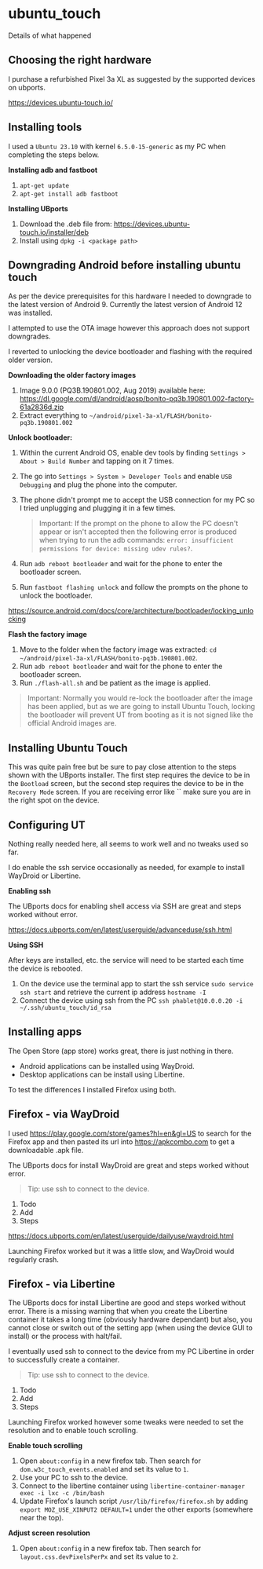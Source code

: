 # ubuntu_touch

Details of what happened

## Choosing the right hardware

I purchase a refurbished Pixel 3a XL as suggested by the supported devices on ubports.

https://devices.ubuntu-touch.io/

## Installing tools

I used a `Ubuntu 23.10` with kernel `6.5.0-15-generic` as my PC when completing the steps below.

**Installing adb and fastboot**

1. `apt-get update`
1. `apt-get install adb fastboot`

**Installing UBports**

1. Download the .deb file from: https://devices.ubuntu-touch.io/installer/deb
1. Install using `dpkg -i <package path>`

## Downgrading Android before installing ubuntu touch

As per the device prerequisites for this hardware I needed to downgrade to the latest version of Android 9. Currently the latest version of Android 12 was installed.

I attempted to use the OTA image however this approach does not support downgrades.

I reverted to unlocking the device bootloader and flashing with the required older version.

**Downloading the older factory images**

1. Image 9.0.0 (PQ3B.190801.002, Aug 2019) available here: https://dl.google.com/dl/android/aosp/bonito-pq3b.190801.002-factory-61a2836d.zip
1. Extract everything to `~/android/pixel-3a-xl/FLASH/bonito-pq3b.190801.002`

**Unlock bootloader:**

1. Within the current Android OS, enable dev tools by finding `Settings > About > Build Number` and tapping on it 7 times.
1. The go into `Settings > System > Developer Tools` and enable `USB Debugging` and plug the phone into the computer.
1. The phone didn't prompt me to accept the USB connection for my PC so I tried unplugging and plugging it in a few times.

    > Important: If the prompt on the phone to allow the PC doesn't appear or isn't accepted then the following error is produced when trying to run the adb commands: `error: insufficient permissions for device: missing udev rules?`.

1. Run `adb reboot bootloader` and wait for the phone to enter the bootloader screen.
1. Run `fastboot flashing unlock` and follow the prompts on the phone to unlock the bootloader.

https://source.android.com/docs/core/architecture/bootloader/locking_unlocking

**Flash the factory image**

1. Move to the folder when the factory image was extracted: `cd ~/android/pixel-3a-xl/FLASH/bonito-pq3b.190801.002`.
1. Run `adb reboot bootloader` and wait for the phone to enter the bootloader screen.
1. Run `./flash-all.sh` and be patient as the image is applied.

> Important: Normally you would re-lock the bootloader after the image has been applied, but as we are going to install Ubuntu Touch, locking the bootloader will prevent UT from booting as it is not signed like the official Android images are.

## Installing Ubuntu Touch

This was quite pain free but be sure to pay close attention to the steps shown with the UBports installer. The first step requires the device to be in the `Bootload` screen, but the second step requires the device to be in the `Recovery Mode` screen. If you are receiving error like `` make sure you are in the right spot on the device.

## Configuring UT

Nothing really needed here, all seems to work well and no tweaks used so far.

I do enable the ssh service occasionally as needed, for example to install WayDroid or Libertine.

**Enabling ssh**

The UBports docs for enabling shell access via SSH are great and steps worked without error.

https://docs.ubports.com/en/latest/userguide/advanceduse/ssh.html

**Using SSH**

After keys are installed, etc. the service will need to be started each time the device is rebooted.

1. On the device use the terminal app to start the ssh service `sudo service ssh start` and retrieve the current ip address `hostname -I`
1. Connect the device using ssh from the PC `ssh phablet@10.0.0.20 -i ~/.ssh/ubuntu_touch/id_rsa`

## Installing apps

The Open Store (app store) works great, there is just nothing in there.

- Android applications can be installed using WayDroid.
- Desktop applications can be install using Libertine.

To test the differences I installed Firefox using both.

## Firefox - via WayDroid

I used https://play.google.com/store/games?hl=en&gl=US to search for the Firefox app and then pasted its url into https://apkcombo.com to get a downloadable .apk file.

The UBports docs for install WayDroid are great and steps worked without error.

> Tip: use ssh to connect to the device.

1. Todo
1.  Add
1.   Steps

https://docs.ubports.com/en/latest/userguide/dailyuse/waydroid.html

Launching Firefox worked but it was a little slow, and WayDroid would regularly crash.

## Firefox - via Libertine

The UBports docs for install Libertine are good and steps worked without error. There is a missing warning that when you create the Libertine container it takes a long time (obviously hardware dependant) but also, you cannot close or switch out of the setting app (when using the device GUI to install) or the process with halt/fail.

I eventually used ssh to connect to the device from my PC Libertine in order to successfully create a container.

> Tip: use ssh to connect to the device.

1. Todo
1.  Add
1.   Steps

Launching Firefox worked however some tweaks were needed to set the resolution and to enable touch scrolling.

**Enable touch scrolling**

1. Open `about:config` in a new firefox tab. Then search for `dom.w3c_touch_events.enabled` and set its value to `1`.
1. Use your PC to ssh to the device.
1. Connect to the libertine container using `libertine-container-manager exec -i lxc -c /bin/bash`
1. Update Firefox's launch script `/usr/lib/firefox/firefox.sh` by adding `export MOZ_USE_XINPUT2 DEFAULT=1` under the other exports (somewhere near the top).

**Adjust screen resolution**

1. Open `about:config` in a new firefox tab. Then search for `layout.css.devPixelsPerPx` and set its value to `2`.
